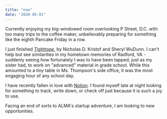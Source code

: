 ```yaml
---
title: "now"
date: "2020-05-01"
---
```


Currently enjoying my big-windowed room overlooking P Street, D.C. with too many trips to the coffee maker, unbelievably preparing for something like the eighth Pancake Friday in a row.

I just finished [_Tightrope_](https://www.penguinrandomhouse.com/books/588999/tightrope-by-nicholas-d-kristof-and-sheryl-wudunn/), by Nicholas D. Kristof and Sheryl WuDunn. I can't help but see similarities in my hometown memories of Radford, VA - suddenly seeing how fortunately I was to have been tapped, just as my sister had, to work on "advanced" material in grade school. While this amounted to a tiny table in Ms. Thompson's side office, it was the most engaging hour of any school day.

I have recently fallen in love with [Notion](https://notion.so). I found myself late at night looking for something to track, write down, or check off just because it is such a joy to use.

Facing an end of sorts to ALMA's startup adventure, I am looking to new opportunities.
